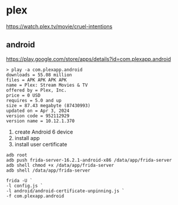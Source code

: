 # plex

https://watch.plex.tv/movie/cruel-intentions

## android

https://play.google.com/store/apps/details?id=com.plexapp.android

~~~
> play -a com.plexapp.android
downloads = 55.08 million
files = APK APK APK APK
name = Plex: Stream Movies & TV
offered by = Plex, Inc.
price = 0 USD
requires = 5.0 and up
size = 87.43 megabyte (87430993)
updated on = Apr 3, 2024
version code = 952112929
version name = 10.12.1.370
~~~

1. create Android 6 device
2. install app
3. install user certificate

~~~
adb root
adb push frida-server-16.2.1-android-x86 /data/app/frida-server
adb shell chmod +x /data/app/frida-server
adb shell /data/app/frida-server

frida -U `
-l config.js `
-l android/android-certificate-unpinning.js `
-f com.plexapp.android
~~~
